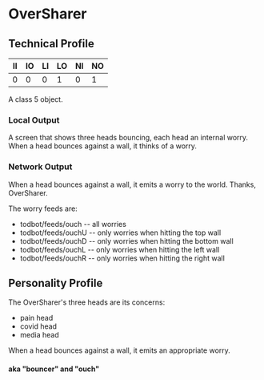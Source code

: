 

# OverSharer 

## Technical Profile

| II 	| IO 	| LI 	| LO 	| NI 	| NO 	|
|----	|----	|----	|----	|----	|----	|
| 0  	| 0  	| 0  	| 1  	| 0 	| 1  	|

A class 5 object.

### Local Output

A screen that shows three heads bouncing, each head an internal worry.
When a head bounces against a wall, it thinks of a worry.

### Network Output

When a head bounces against a wall, it emits a worry to the world. Thanks, OverSharer.

The worry feeds are:
- todbot/feeds/ouch -- all worries
- todbot/feeds/ouchU -- only worries when hitting the top wall
- todbot/feeds/ouchD -- only worries when hitting the bottom wall
- todbot/feeds/ouchL -- only worries when hitting the left wall
- todbot/feeds/ouchR -- only worries when hitting the right wall

## Personality Profile

The OverSharer's three heads are its concerns:
- pain head
- covid head
- media head

When a head bounces against a wall, it emits an appropriate worry.




#### aka "bouncer" and "ouch"
